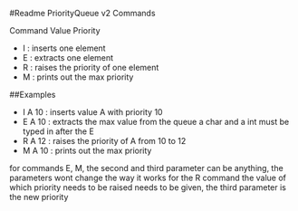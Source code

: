 #Readme
PriorityQueue v2
Commands

Command Value Priority

* I : inserts one element
* E : extracts one element
* R : raises the priority of one element
* M : prints out the max priority

##Examples
* I A 10 : inserts value A with priority 10
* E A 10 : extracts the max value from the queue a char and a int must be typed in after the E
* R A 12 : raises the priority of A from 10 to 12
* M A 10 : prints out the max priority

for commands E, M, the second and third parameter can be anything, the parameters wont change the way it works
for the R command the value of which priority needs to be raised needs to be given, the third parameter is the new priority
